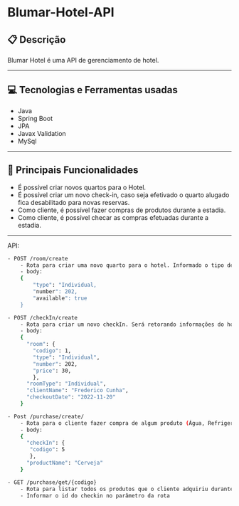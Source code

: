 ﻿# Blumar-Hotel-API
 
 ##  :clipboard: Descrição

Blumar Hotel é uma API de gerenciamento de hotel.

***
 
 ## :computer:	 Tecnologias e Ferramentas usadas

- Java
- Spring Boot
- JPA
- Javax Validation
- MySql
***

##  :hammer: Principais Funcionalidades

- É possível criar novos quartos para o Hotel.
- É possível criar um novo check-in, caso seja efetivado o quarto alugado fica desabilitado para novas reservas.
- Como cliente, é possível fazer compras de produtos durante a estadia.
- Como cliente, é possível checar as compras efetuadas durante a estadia.
***

API:

```bash
- POST /room/create
    - Rota para criar uma novo quarto para o hotel. Informado o tipo de acomodação (Individual, Acompanhante ou Criança), o número do quarto, e se está disponível. O preço do quarto será inserido na tabela dinamicamente de acordo com o tipo de quarto informado.
    - body: 
    {
        "type": "Individual,
        "number": 202,
        "available": true
    }
```
```bash
- POST /checkIn/create
    - Rota para criar um novo checkIn. Será retorando informações do hotel e do quarto do hóspode
    - body: 
    {
      "room": {
        "codigo": 1,
        "type": "Individual",
        "number": 202,
        "price": 30,
        },
      "roomType": "Individual",
      "clientName": "Frederico Cunha",
      "checkoutDate": "2022-11-20"
    }
```
```bash
- Post /purchase/create/
    - Rota para o cliente fazer compra de algum produto (Água, Refrigerante, Cerveja). O preço do produto é inserido na tabela dinamicamente de acordo com o produto inserido.
    - body: 
    {
      "checkIn": {
       "codigo": 5
       },
      "productName": "Cerveja"
    }
```
```bash
- GET /purchase/get/{codigo}
    - Rota para listar todos os produtos que o cliente adquiriu durante a estadia.
    - Informar o id do checkin no parâmetro da rota
```
